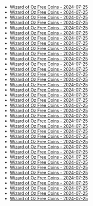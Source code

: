 <ul>
  <li><a href="https://www.facebook.com/">Wizard of Oz Free Coins - 2024-07-25</a></li>

  <li><a href="https://www.facebook.com/login/device-based/regular/login/?login_attempt=1&next=https%3A%2F%2Fwww.facebook.com%2FSlotsWizardOfOz">Wizard of Oz Free Coins - 2024-07-25</a></li>

  <li><a href="https://www.facebook.com/recover/initiate?ars=royal_blue_bar">Wizard of Oz Free Coins - 2024-07-25</a></li>

  <li><a href="https://www.facebook.com/photo/?fbid=665715812266049&set=a.645582590946038">Wizard of Oz Free Coins - 2024-07-25</a></li>

  <li><a href="https://www.facebook.com/photo/?fbid=645582654279365&set=a.645582607612703&__tn__=%3C">Wizard of Oz Free Coins - 2024-07-25</a></li>

  <li><a href="https://www.facebook.com/SlotsWizardOfOz/friends_likes/">Wizard of Oz Free Coins - 2024-07-25</a></li>

  <li><a href="https://www.facebook.com/SlotsWizardOfOz/followers/">Wizard of Oz Free Coins - 2024-07-25</a></li>

  <li><a href="https://www.facebook.com/SlotsWizardOfOz/">Wizard of Oz Free Coins - 2024-07-25</a></li>

  <li><a href="https://www.facebook.com/SlotsWizardOfOz/about">Wizard of Oz Free Coins - 2024-07-25</a></li>

  <li><a href="https://www.facebook.com/SlotsWizardOfOz/reels_tab">Wizard of Oz Free Coins - 2024-07-25</a></li>

  <li><a href="https://www.facebook.com/SlotsWizardOfOz/photos">Wizard of Oz Free Coins - 2024-07-25</a></li>

  <li><a href="https://www.facebook.com/SlotsWizardOfOz/videos">Wizard of Oz Free Coins - 2024-07-25</a></li>

  <li><a href="https://www.facebook.com/SlotsWizardOfOz">Wizard of Oz Free Coins - 2024-07-25</a></li>

  <li><a href="https://apps.facebook.com/wizardofozslots">Wizard of Oz Free Coins - 2024-07-25</a></li>

  <li><a href="https://www.facebook.com/photo/?fbid=645582604279370&set=ecnf.100064829072753">Wizard of Oz Free Coins - 2024-07-25</a></li>

  <li><a href="https://www.facebook.com/photo/?fbid=888168450020783&set=ecnf.100064829072753">Wizard of Oz Free Coins - 2024-07-25</a></li>

  <li><a href="https://www.facebook.com/photo/?fbid=887401103430851&set=ecnf.100064829072753">Wizard of Oz Free Coins - 2024-07-25</a></li>

  <li><a href="https://www.facebook.com/photo/?fbid=886881666816128&set=ecnf.100064829072753">Wizard of Oz Free Coins - 2024-07-25</a></li>

  <li><a href="https://www.facebook.com/photo/?fbid=886165783554383&set=ecnf.100064829072753">Wizard of Oz Free Coins - 2024-07-25</a></li>

  <li><a href="https://www.facebook.com/photo/?fbid=885608630276765&set=ecnf.100064829072753">Wizard of Oz Free Coins - 2024-07-25</a></li>

  <li><a href="https://www.facebook.com/photo/?fbid=885176216986673&set=ecnf.100064829072753">Wizard of Oz Free Coins - 2024-07-25</a></li>

  <li><a href="https://www.facebook.com/photo/?fbid=884653067038988&set=ecnf.100064829072753">Wizard of Oz Free Coins - 2024-07-25</a></li>

  <li><a href="https://www.facebook.com/photo/?fbid=883918153779146&set=ecnf.100064829072753">Wizard of Oz Free Coins - 2024-07-25</a></li>

  <li><a href="https://www.facebook.com/privacy/policy/?entry_point=comet_dropdown">Wizard of Oz Free Coins - 2024-07-25</a></li>

  <li><a href="https://www.facebook.com/privacy/policies/health/">Wizard of Oz Free Coins - 2024-07-25</a></li>

  <li><a href="https://www.facebook.com/policies?ref=pf">Wizard of Oz Free Coins - 2024-07-25</a></li>

  <li><a href="https://www.facebook.com/business/">Wizard of Oz Free Coins - 2024-07-25</a></li>

  <li><a href="https://www.facebook.com/help/568137493302217">Wizard of Oz Free Coins - 2024-07-25</a></li>

  <li><a href="https://www.facebook.com/policies/cookies/">Wizard of Oz Free Coins - 2024-07-25</a></li>

  <li><a href="https://www.facebook.com/SlotsWizardOfOz?__cft__[0]=AZV3d1PKQBRD0zMuTN5x5TtOg3td45QCFmlWFioXsL9GtcB7VRrQSJdOuXWSblfCewlKDevkIhB20qPAn8DVtTHbE6lAbs-obzzKH3EnrJFFNFDeYUuNqC_YWuIhVSxpPwWmXIqfF7Snb-Fwqwa6Gim2lLAjQkou6koswkUR0Kj004rlRG_WjhmA5BbhBPHBErHbrxCy4O8aJMiDfIui-PGt&__tn__=%3C%2CP-R">Wizard of Oz Free Coins - 2024-07-25</a></li>

  <li><a href="https://www.facebook.com/SlotsWizardOfOz?__cft__[0]=AZV3d1PKQBRD0zMuTN5x5TtOg3td45QCFmlWFioXsL9GtcB7VRrQSJdOuXWSblfCewlKDevkIhB20qPAn8DVtTHbE6lAbs-obzzKH3EnrJFFNFDeYUuNqC_YWuIhVSxpPwWmXIqfF7Snb-Fwqwa6Gim2lLAjQkou6koswkUR0Kj004rlRG_WjhmA5BbhBPHBErHbrxCy4O8aJMiDfIui-PGt&__tn__=%3C%3C%2CP-R">Wizard of Oz Free Coins - 2024-07-25</a></li>

  <li><a href="https://www.facebook.com/SlotsWizardOfOz?__cft__[0]=AZV3d1PKQBRD0zMuTN5x5TtOg3td45QCFmlWFioXsL9GtcB7VRrQSJdOuXWSblfCewlKDevkIhB20qPAn8DVtTHbE6lAbs-obzzKH3EnrJFFNFDeYUuNqC_YWuIhVSxpPwWmXIqfF7Snb-Fwqwa6Gim2lLAjQkou6koswkUR0Kj004rlRG_WjhmA5BbhBPHBErHbrxCy4O8aJMiDfIui-PGt&__tn__=-UC%2CP-R">Wizard of Oz Free Coins - 2024-07-25</a></li>

  <li><a href="https://www.facebook.com/SlotsWizardOfOz?__cft__[0]=AZV3d1PKQBRD0zMuTN5x5TtOg3td45QCFmlWFioXsL9GtcB7VRrQSJdOuXWSblfCewlKDevkIhB20qPAn8DVtTHbE6lAbs-obzzKH3EnrJFFNFDeYUuNqC_YWuIhVSxpPwWmXIqfF7Snb-Fwqwa6Gim2lLAjQkou6koswkUR0Kj004rlRG_WjhmA5BbhBPHBErHbrxCy4O8aJMiDfIui-PGt&__tn__=%2CO%2CP-R#?icj">Wizard of Oz Free Coins - 2024-07-25</a></li>

  <li><a href="https://l.facebook.com/l.php?u=https%3A%2F%2Fzynga.social%2Fedea43&h=AT14jzC6Ur49IIoGQ6sqZoJYvHb1ulcmtPmiupA1Ft1MBwtU0fPv0pOnSTuQ66atzZq6GYWkRkABb_gNR9m6febaM6hf_-tQt5MWH2TTnwkjN_-zabTE0Q9Ulvm2LaQlwGPwJcluFmtC&__tn__=-UK-R&c[0]=AT31Sg2lDryxrQXs3JkkZBYyiGntdw-6RPe5_alsA71vvl6wjECrXndZEfEx7nDYtIKvf3rTgyEsFKTZcOKULjwvRnI7sEQsRbBxtGMb5VuXTkvesU040bLiTOyH3TY077IXLa3t-rrUXZdVVoKPMkWPh2io4XdTyTRKxF1wk4EZ1gba7ETYgYvQFkRVty2O0Cyu7T_ClvOsusVwzxlCCaoFx1cTLtAXU7QX">Wizard of Oz Free Coins - 2024-07-25</a></li>

  <li><a href="https://www.facebook.com/photo/?fbid=888168450020783&set=a.645582600946037&__cft__[0]=AZV3d1PKQBRD0zMuTN5x5TtOg3td45QCFmlWFioXsL9GtcB7VRrQSJdOuXWSblfCewlKDevkIhB20qPAn8DVtTHbE6lAbs-obzzKH3EnrJFFNFDeYUuNqC_YWuIhVSxpPwWmXIqfF7Snb-Fwqwa6Gim2lLAjQkou6koswkUR0Kj004rlRG_WjhmA5BbhBPHBErHbrxCy4O8aJMiDfIui-PGt&__tn__=EH-R">Wizard of Oz Free Coins - 2024-07-25</a></li>

  <li><a href="https://www.facebook.com/SlotsWizardOfOz?__cft__[0]=AZV3d1PKQBRD0zMuTN5x5TtOg3td45QCFmlWFioXsL9GtcB7VRrQSJdOuXWSblfCewlKDevkIhB20qPAn8DVtTHbE6lAbs-obzzKH3EnrJFFNFDeYUuNqC_YWuIhVSxpPwWmXIqfF7Snb-Fwqwa6Gim2lLAjQkou6koswkUR0Kj004rlRG_WjhmA5BbhBPHBErHbrxCy4O8aJMiDfIui-PGt&__tn__=%2CmH-R#?beg">Wizard of Oz Free Coins - 2024-07-25</a></li>

  <li><a href="https://www.facebook.com/SlotsWizardOfOz?__cft__[0]=AZV3d1PKQBRD0zMuTN5x5TtOg3td45QCFmlWFioXsL9GtcB7VRrQSJdOuXWSblfCewlKDevkIhB20qPAn8DVtTHbE6lAbs-obzzKH3EnrJFFNFDeYUuNqC_YWuIhVSxpPwWmXIqfF7Snb-Fwqwa6Gim2lLAjQkou6koswkUR0Kj004rlRG_WjhmA5BbhBPHBErHbrxCy4O8aJMiDfIui-PGt&__tn__=%2CmH-R#?chk">Wizard of Oz Free Coins - 2024-07-25</a></li>

  <li><a href="https://www.facebook.com/SlotsWizardOfOz/posts/pfbid02C2vw1Efcfzb9WKpuqDVZRfKnQcDwhRNiXgruaPc8itUxcS7Z1HGrzYthteT11k4sl?comment_id=835611278513832&__cft__[0]=AZV3d1PKQBRD0zMuTN5x5TtOg3td45QCFmlWFioXsL9GtcB7VRrQSJdOuXWSblfCewlKDevkIhB20qPAn8DVtTHbE6lAbs-obzzKH3EnrJFFNFDeYUuNqC_YWuIhVSxpPwWmXIqfF7Snb-Fwqwa6Gim2lLAjQkou6koswkUR0Kj004rlRG_WjhmA5BbhBPHBErHbrxCy4O8aJMiDfIui-PGt&__tn__=R]-R">Wizard of Oz Free Coins - 2024-07-25</a></li>

</ul>
